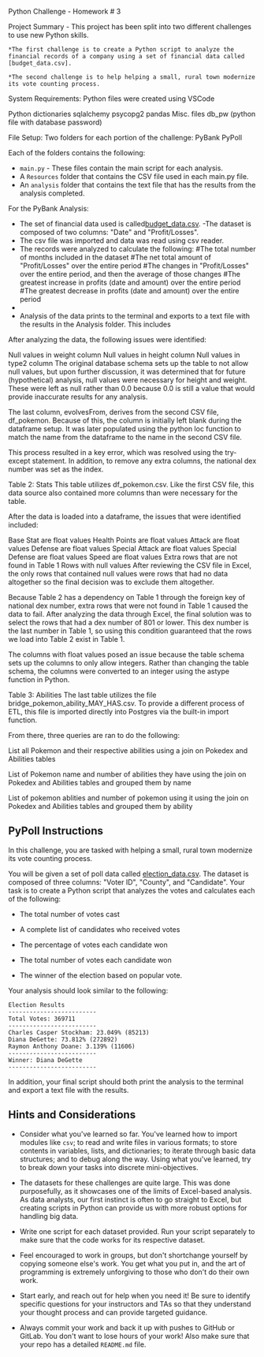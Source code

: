 Python Challenge - Homework # 3

Project Summary - This project has been split into two different challenges to use new Python skills.

    *The first challenge is to create a Python script to analyze the financial records of a company using a set of financial data called [budget_data.csv].

    *The second challenge is to help helping a small, rural town modernize its vote counting process.


System Requirements:
  Python files were created using VSCode

Python dictionaries
sqlalchemy
psycopg2
pandas
Misc. files
db_pw (python file with database password)

File Setup:
Two folders for each portion of the challenge:
PyBank
PyPoll

Each of the folders contains the following:
  * `main.py` - These files contain the main script for each analysis.
  * A `Resources` folder that contains the CSV file used in each main.py file.
  * An `analysis` folder that contains the text file that has the results from the analysis completed.

For the PyBank Analysis:
  * The set of financial data used is called[budget_data.csv](PyBank/Resources/budget_data.csv). 
        -The dataset is composed of two columns: "Date" and "Profit/Losses".
  * The csv file was imported and data was read using csv reader.
  * The records were analyzed to calculate the following:
        #The total number of months included in the dataset
        #The net total amount of "Profit/Losses" over the entire period
        #The changes in "Profit/Losses" over the entire period, and then the average of those changes
        #The greatest increase in profits (date and amount) over the entire period
        #The greatest decrease in profits (date and amount) over the entire period
  * 
  * Analysis of the data prints to the terminal and exports to a text file with the results in the Analysis folder. This includes



After analyzing the data, the following issues were identified:

Null values in weight column
Null values in height column
Null values in type2 column
The original database schema sets up the table to not allow null values, but upon further discussion, it was determined that for future (hypothetical) analysis, null values were necessary for height and weight. These were left as null rather than 0.0 because 0.0 is still a value that would provide inaccurate results for any analysis.

The last column, evolvesFrom, derives from the second CSV file, df_pokemon. Because of this, the column is initially left blank during the dataframe setup. It was later populated using the python loc function to match the name from the dataframe to the name in the second CSV file.

This process resulted in a key error, which was resolved using the try-except statement. In addition, to remove any extra columns, the national dex number was set as the index.

Table 2: Stats
This table utilizes df_pokemon.csv. Like the first CSV file, this data source also contained more columns than were necessary for the table.

After the data is loaded into a dataframe, the issues that were identified included:

Base Stat are float values
Health Points are float values
Attack are float values
Defense are float values
Special Attack are float values
Special Defense are float values
Speed are float values
Extra rows that are not found in Table 1
Rows with null values
After reviewing the CSV file in Excel, the only rows that contained null values were rows that had no data altogether so the final decision was to exclude them altogether.

Because Table 2 has a dependency on Table 1 through the foreign key of national dex number, extra rows that were not found in Table 1 caused the data to fail. After analyzing the data through Excel, the final solution was to select the rows that had a dex number of 801 or lower. This dex number is the last number in Table 1, so using this condition guaranteed that the rows we load into Table 2 exist in Table 1.

The columns with float values posed an issue because the table schema sets up the columns to only allow integers. Rather than changing the table schema, the columns were converted to an integer using the astype function in Python.

Table 3: Abilities
The last table utilizes the file bridge_pokemon_ability_MAY_HAS.csv. To provide a different process of ETL, this file is imported directly into Postgres via the built-in import function.

From there, three queries are ran to do the following:

List all Pokemon and their respective abilities using a join on Pokedex and Abilities tables


List of Pokemon name and number of abilities they have using the join on Pokedex and Abilities tables and grouped them by name


List of pokemon ablities and number of pokemon using it using the join on Pokedex and Abilities tables and grouped them by ability




## PyPoll Instructions

In this challenge, you are tasked with helping a small, rural town modernize its vote counting process.

You will be given a set of poll data called [election_data.csv](PyPoll/Resources/election_data.csv). The dataset is composed of three columns: "Voter ID", "County", and "Candidate". Your task is to create a Python script that analyzes the votes and calculates each of the following:

* The total number of votes cast

* A complete list of candidates who received votes

* The percentage of votes each candidate won

* The total number of votes each candidate won

* The winner of the election based on popular vote.

Your analysis should look similar to the following:


  ```text
  Election Results
  -------------------------
  Total Votes: 369711
  -------------------------
  Charles Casper Stockham: 23.049% (85213)
  Diana DeGette: 73.812% (272892)
  Raymon Anthony Doane: 3.139% (11606)
  -------------------------
  Winner: Diana DeGette
  -------------------------
  ```

In addition, your final script should both print the analysis to the terminal and export a text file with the results.

## Hints and Considerations

* Consider what you've learned so far. You've learned how to import modules like `csv`; to read and write files in various formats; to store contents in variables, lists, and dictionaries; to iterate through basic data structures; and to debug along the way. Using what you've learned, try to break down your tasks into discrete mini-objectives. 

* The datasets for these challenges are quite large. This was done purposefully, as it showcases one of the limits of Excel-based analysis. As data analysts, our first instinct is often to go straight to Excel, but creating scripts in Python can provide us with more robust options for handling big data.

* Write one script for each dataset provided. Run your script separately to make sure that the code works for its respective dataset.

* Feel encouraged to work in groups, but don't shortchange yourself by copying someone else's work. You get what you put in, and the art of programming is extremely unforgiving to those who don't do their own work. 

* Start early, and reach out for help when you need it! Be sure to identify specific questions for your instructors and TAs so that they understand your thought process and can provide targeted guidance.

* Always commit your work and back it up with pushes to GitHub or GitLab. You don't want to lose hours of your work! Also make sure that your repo has a detailed   `README.md` file. 

